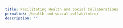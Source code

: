 ```yaml
---
title: Facilitating Health and Social Collaborations
permalink: /health-and-social-collab/intro/
description: ""
---
```

